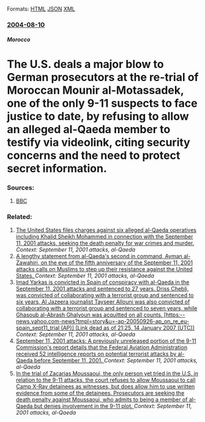 
Formats: [HTML](/news/2004/08/10/the-u-s-deals-a-major-blow-to-german-prosecutors-at-the-re-trial-of-moroccan-mounir-al-motassadek-one-of-the-only-9-11-suspects-to-face-j.html)  [JSON](/news/2004/08/10/the-u-s-deals-a-major-blow-to-german-prosecutors-at-the-re-trial-of-moroccan-mounir-al-motassadek-one-of-the-only-9-11-suspects-to-face-j.json)  [XML](/news/2004/08/10/the-u-s-deals-a-major-blow-to-german-prosecutors-at-the-re-trial-of-moroccan-mounir-al-motassadek-one-of-the-only-9-11-suspects-to-face-j.xml)  

### [2004-08-10](/news/2004/08/10/index.md)

##### Morocco
#  The U.S. deals a major blow to German prosecutors at the re-trial of Moroccan Mounir al-Motassadek, one of the only 9-11 suspects to face justice to date, by refusing to allow an alleged al-Qaeda member to testify via videolink, citing security concerns and the need to protect secret information. 




### Sources:

1. [BBC](http://news.bbc.co.uk/2/hi/europe/3550560.stm)

### Related:

1. [ The United States files charges against six alleged al-Qaeda operatives including Khalid Sheikh Mohammed in connection with the September 11, 2001 attacks, seeking the death penalty for war crimes and murder. ](/news/2008/02/11/the-united-states-files-charges-against-six-alleged-al-qaeda-operatives-including-khalid-sheikh-mohammed-in-connection-with-the-september-1.md) _Context: September 11, 2001 attacks, al-Qaeda_
2. [ A lengthy statement from al-Qaeda's second in command, Ayman al-Zawahiri, on the eve of the fifth anniversary of the September 11, 2001 attacks calls on Muslims to step up their resistance against the United States. ](/news/2006/09/10/a-lengthy-statement-from-al-qaeda-s-second-in-command-ayman-al-zawahiri-on-the-eve-of-the-fifth-anniversary-of-the-september-11-2001-att.md) _Context: September 11, 2001 attacks, al-Qaeda_
3. [ Imad Yarkas is convicted in Spain of conspiracy with al-Qaeda in the September 11, 2001 attacks and sentenced to 27 years. Driss Chebli, was convicted of collaborating with a terrorist group and sentenced to six years, Al Jazeera journalist Tayseer Allouni was also convicted of collaborating with a terrorist group and sentenced to seven years, while Ghasoub al-Abrash Ghalyoun was acquitted on all counts. [https:--news.yahoo.com-news?tmpl=story&u=-ap-20050926-ap_on_re_eu-spain_sept11_trial (AP)] (Link dead as of 21:25, 14 January 2007 (UTC))](/news/2005/09/26/imad-yarkas-is-convicted-in-spain-of-conspiracy-with-al-qaeda-in-the-september-11-2001-attacks-and-sentenced-to-27-years-driss-chebli-wa.md) _Context: September 11, 2001 attacks, al-Qaeda_
4. [ September 11, 2001 attacks: A previously unreleased portion of the 9-11 Commission's report details that the Federal Aviation Administration received 52 intelligence reports on potential terrorist attacks by al-Qaeda before September 11, 2001. ](/news/2005/02/10/september-11-2001-attacks-a-previously-unreleased-portion-of-the-9-11-commission-s-report-details-that-the-federal-aviation-administratio.md) _Context: September 11, 2001 attacks, al-Qaeda_
5. [ In the trial of Zacarias Moussaoui, the only person yet tried in the U.S. in relation to the 9-11 attacks, the court refuses to allow Moussaoui to call Camp X-Ray detainees as witnesses, but does allow him to use written evidence from some of the detainees. Prosecutors are seeking the death penalty against Moussaoui, who admits to being a member of al-Qaeda but denies involvement in the 9-11 plot. ](/news/2004/09/14/in-the-trial-of-zacarias-moussaoui-the-only-person-yet-tried-in-the-u-s-in-relation-to-the-9-11-attacks-the-court-refuses-to-allow-mouss.md) _Context: September 11, 2001 attacks, al-Qaeda_
